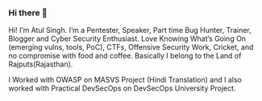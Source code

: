 ### Hi there 👋
Hi! I’m Atul Singh. I’m a Pentester, Speaker, Part time Bug Hunter, Trainer, Blogger and Cyber Security Enthusiast. Love Knowing What’s Going On (emerging vulns, tools, PoC), CTFs, Offensive Security Work, Cricket, and no compromise with food and coffee. Basically I belong to the Land of Rajputs(Rajasthan).

I Worked with OWASP on MASVS Project (Hindi Translation) and I also worked with Practical DevSecOps on DevSecOps University Project.
